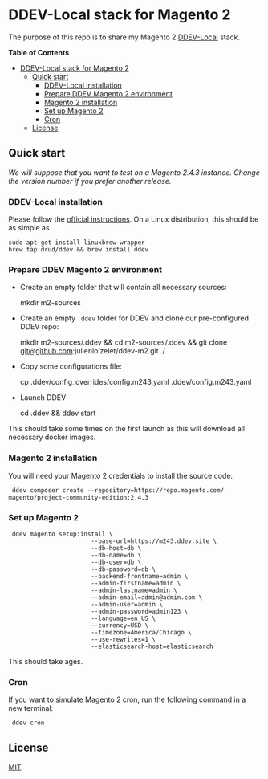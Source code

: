 # DDEV-Local stack for Magento 2

The purpose of this repo is to share my Magento 2 [DDEV-Local](https://ddev.readthedocs.io/en/stable/) stack.


<!-- START doctoc generated TOC please keep comment here to allow auto update -->
<!-- DON'T EDIT THIS SECTION, INSTEAD RE-RUN doctoc TO UPDATE -->
**Table of Contents**

- [DDEV-Local stack for Magento 2](#ddev-local-stack-for-magento-2)
    - [Quick start](#quick-start)
        - [DDEV-Local installation](#ddev-local-installation)
        - [Prepare DDEV Magento 2 environment](#prepare-ddev-magento-2-environment)
        - [Magento 2 installation](#magento-2-installation)
        - [Set up Magento 2](#set-up-magento-2)
        - [Cron](#cron)
    - [License](#license)

<!-- END doctoc generated TOC please keep comment here to allow auto update -->

## Quick start

_We will suppose that you want to test on a Magento 2.4.3 instance. Change the version number if you prefer another
release._

### DDEV-Local installation

Please follow the [official instructions](https://ddev.readthedocs.io/en/stable/#installation). On a Linux
distribution, this should be as simple as

    sudo apt-get install linuxbrew-wrapper
    brew tap drud/ddev && brew install ddev


### Prepare DDEV Magento 2 environment

- Create an empty folder that will contain all necessary sources:


    mkdir m2-sources

- Create an empty `.ddev` folder for DDEV and clone our pre-configured DDEV repo:


    mkdir m2-sources/.ddev && cd m2-sources/.ddev && git clone git@github.com:julienloizelet/ddev-m2.git ./

- Copy some configurations file:


    cp .ddev/config_overrides/config.m243.yaml .ddev/config.m243.yaml

- Launch DDEV


    cd .ddev && ddev start

This should take some times on the first launch as this will download all necessary docker images.


### Magento 2 installation
You will need your Magento 2 credentials to install the source code.

     ddev composer create --repository=https://repo.magento.com/ magento/project-community-edition:2.4.3


### Set up Magento 2

     ddev magento setup:install \
                           --base-url=https://m243.ddev.site \
                           --db-host=db \
                           --db-name=db \
                           --db-user=db \
                           --db-password=db \
                           --backend-frontname=admin \
                           --admin-firstname=admin \
                           --admin-lastname=admin \
                           --admin-email=admin@admin.com \
                           --admin-user=admin \
                           --admin-password=admin123 \
                           --language=en_US \
                           --currency=USD \
                           --timezone=America/Chicago \
                           --use-rewrites=1 \
                           --elasticsearch-host=elasticsearch

This should take ages.

### Cron

If you want to simulate Magento 2 cron, run the following command in
a new terminal:

     ddev cron


## License

[MIT](LICENSE)
